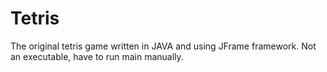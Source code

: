 # Tetris

The original tetris game written in JAVA and using JFrame framework.
Not an executable, have to run main manually.
